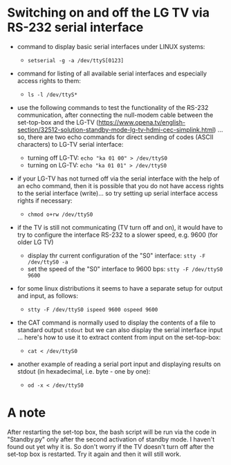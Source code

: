 Switching on and off the LG TV via RS-232 serial interface
==========================================================

- command to display basic serial interfaces under LINUX systems:
  - `setserial -g -a /dev/ttyS[0123]`

- command for listing of all available serial interfaces and especially access rights to them:
  - `ls -l /dev/ttyS*`

- use the following commands to test the functionality of the RS-232 communication, after connecting the null-modem cable between the set-top-box and the LG-TV (https://www.opena.tv/english-section/32512-solution-standby-mode-lg-tv-hdmi-cec-simplink.html) ... so, there are two echo commands for direct sending of codes (ASCII characters) to LG-TV serial interface:
  - turning off LG-TV:     `echo "ka 01 00" > /dev/ttyS0`
  - turning on LG-TV:      `echo "ka 01 01" > /dev/ttyS0`

- if your LG-TV has not turned off via the serial interface with the help of an echo command, then it is possible that you do not have access rights to the serial interface (write)... so try setting up serial interface access rights if necessary:
  - `chmod o+rw /dev/ttyS0`

- if the TV is still not communicating (TV turn off and on), it would have to try to configure the interface
  RS-232 to a slower speed, e.g. 9600 (for older LG TV)
  - display thr current configuration of the "S0" interface: `stty -F /dev/ttyS0 -a`
  - set the speed of the "S0" interface to 9600 bps: `stty -F /dev/ttyS0 9600`
  
- for some linux distributions it seems to have a separate setup for output and input, as follows:
  - `stty -F /dev/ttyS0 ispeed 9600 ospeed 9600`

- the CAT command is normally used to display the contents of a file to standard output `stdout` but we can also display the serial interface input ... here's how to use it to extract content from input on the set-top-box:
  - `cat < /dev/ttyS0`
- another example of reading a serial port input and displaying results on stdout (in hexadecimal, i.e. byte - one by one):
  - `od -x < /dev/ttyS0`

A note
======
After restarting the set-top box, the bash script will be run via the code in "Standby.py" only after the second activation of standby mode. I haven't found out yet why it is. So don't worry if the TV doesn't turn off after the set-top box is restarted. Try it again and then it will still work.
